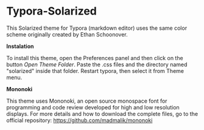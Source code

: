 # Typora-Solarized

This Solarized theme for Typora (markdown editor) uses the same color scheme originally created by Ethan Schoonover.

**Instalation**

To install this theme, open the Preferences panel and then click on the button *Open Theme Folder*. Paste the .css files and the directory named "solarized" inside that folder. Restart typora, then select it from Theme menu.

**Mononoki**

This theme uses Mononoki, an open source monospace font for programming and code review developed for high and low resolution displays. For more details and how to download the complete files, go to the official repository:
https://github.com/madmalik/mononoki

